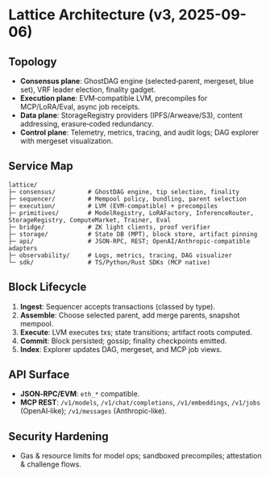 # Lattice Architecture (v3, 2025-09-06)

## Topology
- **Consensus plane**: GhostDAG engine (selected‑parent, mergeset, blue set), VRF leader election, finality gadget.
- **Execution plane**: EVM‑compatible LVM, precompiles for MCP/LoRA/Eval, async job receipts.
- **Data plane**: StorageRegistry providers (IPFS/Arweave/S3), content addressing, erasure‑coded redundancy.
- **Control plane**: Telemetry, metrics, tracing, and audit logs; DAG explorer with mergeset visualization.

## Service Map
```
lattice/
├─ consensus/         # GhostDAG engine, tip selection, finality
├─ sequencer/         # Mempool policy, bundling, parent selection
├─ execution/         # LVM (EVM-compatible) + precompiles
├─ primitives/        # ModelRegistry, LoRAFactory, InferenceRouter, StorageRegistry, ComputeMarket, Trainer, Eval
├─ bridge/            # ZK light clients, proof verifier
├─ storage/           # State DB (MPT), block store, artifact pinning
├─ api/               # JSON-RPC, REST; OpenAI/Anthropic-compatible adapters
├─ observability/     # Logs, metrics, tracing, DAG visualizer
└─ sdk/               # TS/Python/Rust SDKs (MCP native)
```

## Block Lifecycle
1. **Ingest**: Sequencer accepts transactions (classed by type).  
2. **Assemble**: Choose selected parent, add merge parents, snapshot mempool.  
3. **Execute**: LVM executes txs; state transitions; artifact roots computed.  
4. **Commit**: Block persisted; gossip; finality checkpoints emitted.  
5. **Index**: Explorer updates DAG, mergeset, and MCP job views.

## API Surface
- **JSON‑RPC/EVM**: `eth_*` compatible.  
- **MCP REST**: `/v1/models`, `/v1/chat/completions`, `/v1/embeddings`, `/v1/jobs` (OpenAI‑like); `/v1/messages` (Anthropic‑like).

## Security Hardening
- Gas & resource limits for model ops; sandboxed precompiles; attestation & challenge flows.
